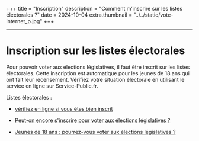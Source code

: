 +++
title = "Inscription"
description = "Comment m’inscrire sur les listes électorales ?"
date = 2024-10-04
extra.thumbnail = "../../static/vote-internet_p.jpg"
+++

---
# Inscription sur les listes électorales
Pour pouvoir voter aux élections législatives, il faut être inscrit sur les listes électorales.
Cette inscription est automatique pour les jeunes de 18 ans qui ont fait leur recensement.
Vérifiez votre situation électorale en utilisant le service en ligne sur Service-Public.fr.

Listes électorales :

- [vérifiez en ligne si vous êtes bien inscrit](https://www.service-public.fr/particuliers/actualites/A15421)

- [Peut-on encore s'inscrire pour voter aux élections législatives ?](https://www.service-public.fr/particuliers/actualites/A17439)

- [Jeunes de 18 ans : pourrez-vous voter aux élections législatives ?](https://www.service-public.fr/particuliers/actualites/A17445)

